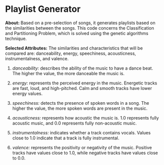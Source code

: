 # Playlist Generator

**About:** Based on a pre-selection of songs, it generates playlists based on the similarities between the songs. This code concerns the Classification and Partitioning Problem, which is solved using the genetic algorithms technique.

**Selected Attributes:** The similarities and characteristics that will be compared are: danceability, energy, speechiness, acousticness, instrumentalness, and valence.

1. *danceability:* describes the ability of the music to have a dance beat. The higher the value, the more danceable the music is.

2. *energy:* represents the perceived energy in the music. Energetic tracks are fast, loud, and high-pitched. Calm and smooth tracks have lower energy values.

3. *speechiness:* detects the presence of spoken words in a song. The higher the value, the more spoken words are present in the music.

4. *acousticness:* represents how acoustic the music is. 1.0 represents fully acoustic music, and 0.0 represents fully non-acoustic music.

5. *instrumentalness:* indicates whether a track contains vocals. Values close to 1.0 indicate that a track is fully instrumental.

6. *valence:* represents the positivity or negativity of the music. Positive tracks have values close to 1.0, while negative tracks have values close to 0.0.